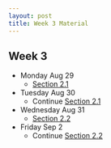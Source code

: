 ```yaml
---
layout: post
title: Week 3 Material
---
```


## Week 3

- Monday Aug 29
    - [Section 2.1]({{site.baseurl}}part2/#integration-by-substitution)
- Tuesday Aug 30
    - Continue [Section 2.1]({{site.baseurl}}part2/#integration-by-substitution)
- Wednesday Aug 31
    - [Section 2.2]({{site.baseurl}}part2/#integration-by-parts)
- Friday Sep 2
    - Continue [Section 2.2]({{site.baseurl}}part2/#integration-by-parts)
